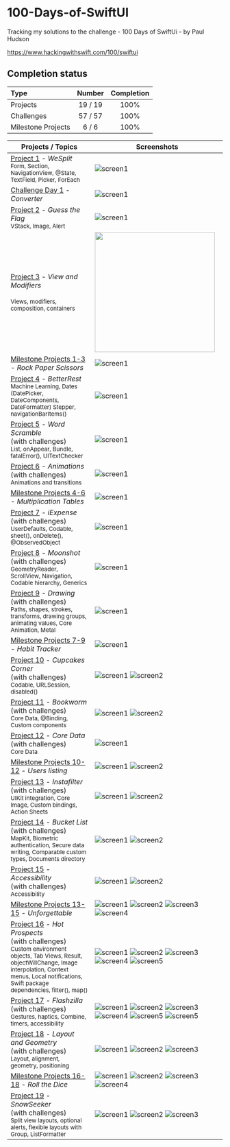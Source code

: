 # 100-Days-of-SwiftUI #

Tracking my solutions to the challenge - 100 Days of SwiftUi - by Paul Hudson

https://www.hackingwithswift.com/100/swiftui

## Completion status

Type               | Number  | Completion
:---               |  :---:  |   :---:
Projects           | 19 / 19 | 100%
Challenges         | 57 / 57 | 100%
Milestone Projects |  6 / 6  | 100%

Projects / Topics                                                                                                                                                            | Screenshots
---                                                                                                                                                                          |---
[Project 1](P01-WeSplit) - *WeSplit* <br/><sub> Form, Section, NavigationView, @State, TextField, Picker, ForEach </sub>  | ![screen1](P01-WeSplit/screenshot/screenshot1.gif) |
[Challenge Day 1](P01-Challenge) - *Converter*                                                                            | ![screen1](P01-Challenge/screenshot/screenshot1.gif) |
[Project 2](P02-GuessTheFlag) - *Guess the Flag* <br/> <sub> VStack, Image, Alert </sub>                                  | ![screen1](P02-GuessTheFlag/screenshot/screenshot1.gif) |
[Project 3](P03-ViewsAndModifiers) - *View and Modifiers* <br/>                                       <br/><sub> Views, modifiers, composition, containers </sub> | <img src="P03-ViewsAndModifiers/screenshot/screenshot1.png" width="280"/> |
[Milestone Projects 1-3](P03-Milestone-RockPaperScissors) - *Rock Paper Scissors*  | ![screen1](P03-Milestone-RockPaperScissors/screenshot/screenshot1.gif) |
[Project 4](P04-BetterRest) - *BetterRest*                                    <br/><sub> Machine Learning, Dates (DatePicker, DateComponents, DateFormatter) Stepper, navigationBarItems() </sub> | ![screen1](P04-BetterRest/screenshot/screemshot1.gif) |
[Project 5](P05-WordScramble) - *Word Scramble* <br/>(with challenges)                                         <br/><sub> List, onAppear, Bundle, fatalError(), UITextChecker </sub> | ![screen1](P05-WordScramble/screenshot/screenshot1.gif) |
[Project 6](P06-Animations) - *Animations* <br/>(with challenges)                                         <br/><sub> Animations and transitions </sub> | ![screen1](P06-Animations/screenshot/screenshot1.gif) |
[Milestone Projects 4-6](P06-Milestone-Multiplication) - *Multiplication Tables*  | ![screen1](P06-Milestone-Multiplication/screenshot/screenshot1.gif) |
[Project 7](P07-iExpense) - *iExpense* <br/>(with challenges)                                         <br/><sub> UserDefaults, Codable, sheet(), onDelete(), @ObservedObject </sub> | ![screen1](P07-iExpense/screenshot/screenshot1.gif) |
[Project 8](P08-MoonShot) - *Moonshot* <br/>(with challenges)                                         <br/><sub> GeometryReader, ScrollView, Navigation, Codable hierarchy, Generics </sub> | ![screen1](P08-MoonShot/screenshot/screenshot1.gif) |
[Project 9](P09-Drawing) - *Drawing* <br/>(with challenges)                                         <br/><sub> Paths, shapes, strokes, transforms, drawing groups, animating values, Core Animation, Metal </sub> | ![screen1](P09-Drawing/screenshot/screenshot1.gif) |
[Milestone Projects 7-9](P09-Milestone-Habito) - *Habit Tracker*  | ![screen1](P09-Milestone-Habito/screenshot/screenshot1.gif) |
[Project 10](P10-CupcakeCorner) - *Cupcakes Corner* <br/>(with challenges)                                         <br/><sub> Codable, URLSession, disabled() </sub> | ![screen1](14-Project10/screenshots/small/screen01.png) ![screen2](14-Project10/screenshots/small/screen02.png) |
[Project 11](P11-Bookworm) - *Bookworm* <br/>(with challenges)                                         <br/><sub> Core Data, @Binding, Custom components </sub> | ![screen1](15-Project11/screenshots/small/screen01.png) ![screen2](15-Project11/screenshots/small/screen02.png) |
[Project 12](P12-CoreDataProject) - *Core Data* <br/>(with challenges)                                         <br/><sub> Core Data </sub> | ![screen1](16-Project12/screenshots/small/screen01.png) |
[Milestone Projects 10-12](P12-Milestone-UsersList) - *Users listing*  | ![screen1](17-Milestone-Projects10-12/screenshots/small/screen01.png) ![screen2](17-Milestone-Projects10-12/screenshots/small/screen02.png)  |
[Project 13](P13-Instafilter) - *Instafilter* <br/>(with challenges)                                         <br/><sub> UIKit integration, Core Image, Custom bindings, Action Sheets </sub> | ![screen1](18-Project13/screenshots/small/screen01.png) ![screen2](18-Project13/screenshots/small/screen02.png) |
[Project 14](P14-BucketList) - *Bucket List* <br/>(with challenges)                                         <br/><sub> MapKit, Biometric authentication, Secure data writing, Comparable custom types, Documents directory </sub> | ![screen1](19-Project14/screenshots/small/screen01.png) ![screen2](19-Project14/screenshots/small/screen02.png) |
[Project 15](P15-AccessibilityApp) - *Accessibility* <br/>(with challenges)                                       <br/><sub> Accessibility </sub> | ![screen1](20-Project15/screenshots/small/screen01.png) ![screen2](20-Project15/screenshots/small/screen02.png) |
[Milestone Projects 13-15](P15-Milestone-Unforgettable) - *Unforgettable*  | ![screen1](21-Milestone-Projects13-15/screenshots/small/screen01.png) ![screen2](21-Milestone-Projects13-15/screenshots/small/screen02.png)  ![screen3](21-Milestone-Projects13-15/screenshots/small/screen03.png)  ![screen4](21-Milestone-Projects13-15/screenshots/small/screen04.png)  |
[Project 16](P16-HotProspects) - *Hot Prospects* <br/>(with challenges)                                       <br/><sub> Custom environment objects, Tab Views, Result, objectWillChange, Image interpolation, Context menus, Local notifications, Swift package dependencies, filter(), map() </sub> | ![screen1](22-Project16/screenshots/small/screen01.png) ![screen2](22-Project16/screenshots/small/screen02.png) ![screen3](22-Project16/screenshots/small/screen03.png) ![screen4](22-Project16/screenshots/small/screen04.png) ![screen5](22-Project16/screenshots/small/screen05.png) |
[Project 17](P17-Flashzilla) - *Flashzilla* <br/>(with challenges)                                       <br/><sub> Gestures, haptics, Combine, timers, accessibility </sub> | ![screen1](23-Project17/screenshots/small/screen01.png) ![screen2](23-Project17/screenshots/small/screen02.png) ![screen3](23-Project17/screenshots/small/screen03.png) ![screen4](23-Project17/screenshots/small/screen04.png) ![screen5](23-Project17/screenshots/small/screen05.png) ![screen5](23-Project17/screenshots/small/screen06.png) |
[Project 18](P18-LayoutAndGeometry) - *Layout and Geometry* <br/>(with challenges)                                       <br/><sub> Layout, alignment, geometry, positioning </sub> | ![screen1](24-Project18/screenshots/small/screen01.png) ![screen2](24-Project18/screenshots/small/screen02.png) ![screen3](24-Project18/screenshots/small/screen03.png) |
[Milestone Projects 16-18](P18-Milestone-DiceRoll) - *Roll the Dice*  | ![screen1](25-Milestone-Projects16-18/screenshots/small/screen01.png) ![screen2](25-Milestone-Projects16-18/screenshots/small/screen02.png)  ![screen3](25-Milestone-Projects16-18/screenshots/small/screen03.png) ![screen4](25-Milestone-Projects16-18/screenshots/small/screen04.png) |
[Project 19](P19-SnowSeeker) - *SnowSeeker* <br/>(with challenges)                                       <br/><sub> Split view layouts, optional alerts, flexible layouts with Group, ListFormatter </sub> | ![screen1](26-Project19/screenshots/small/screen01.png) ![screen2](26-Project19/screenshots/small/screen02.png) ![screen3](26-Project19/screenshots/small/screen03.png) |
